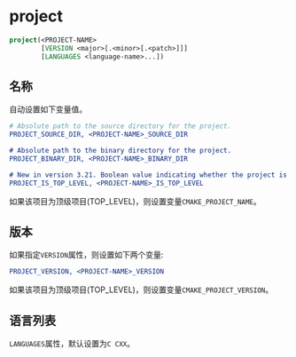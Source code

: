 
# project

```cmake
project(<PROJECT-NAME>
        [VERSION <major>[.<minor>[.<patch>]]]
        [LANGUAGES <language-name>...])
```

## 名称

自动设置如下变量值。

```cmake
# Absolute path to the source directory for the project.
PROJECT_SOURCE_DIR, <PROJECT-NAME>_SOURCE_DIR

# Absolute path to the binary directory for the project.
PROJECT_BINARY_DIR, <PROJECT-NAME>_BINARY_DIR

# New in version 3.21. Boolean value indicating whether the project is top-level.
PROJECT_IS_TOP_LEVEL, <PROJECT-NAME>_IS_TOP_LEVEL
```

如果该项目为顶级项目(TOP_LEVEL)，则设置变量`CMAKE_PROJECT_NAME`。

## 版本

如果指定`VERSION`属性，则设置如下两个变量:

```cmake
PROJECT_VERSION, <PROJECT-NAME>_VERSION
```

如果该项目为顶级项目(TOP_LEVEL)，则设置变量`CMAKE_PROJECT_VERSION`。

## 语言列表

`LANGUAGES`属性，默认设置为`C CXX`。
